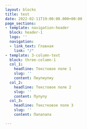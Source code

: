 ```yaml
---
layout: blocks
title: test
date: 2022-02-11T19:00:00.000+00:00
page_sections:
- template: navigation-header
  block: header-1
  logo: ''
  navigation:
  - link_text: Главная
    link: "/"
- template: 3-column-text
  block: three-column-1
  col_1:
    headline: Текстовое поле 1
    slug: ''
    content: Пиупиупиу
  col_2:
    headline: Текстовое поле 2
    slug: ''
    content: Пупупу
  col_3:
    headline: Текстковое поле 3
    slug: ''
    content: Папапапа

---
```

